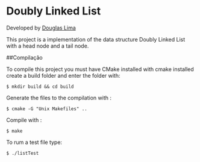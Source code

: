 # Doubly Linked List
Developed by [Douglas Lima](https://projetos.imd.ufrn.br/DougAlves)

This project is a implementation of the data structure Doubly Linked List with a head node and a
tail node.

##Compilação 

To compile this project you must have CMake installed
with cmake installed create a build folder and enter the folder with:

```
$ mkdir build && cd build
````

Generate the files to the compilation with :

```
$ cmake -G "Unix Makefiles" ..
````

Compile with :

```
$ make 
````

To rum a test file type:

```
$ ./listTest
````